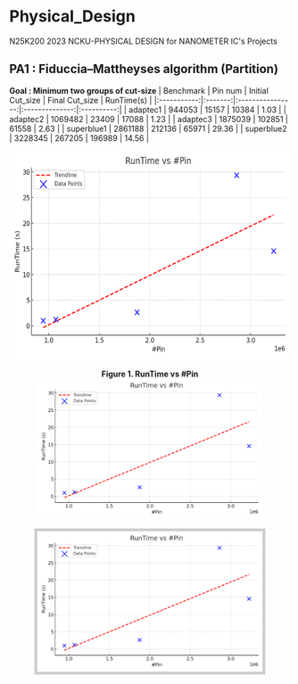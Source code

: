# Physical_Design
N25K200 2023 NCKU-PHYSICAL DESIGN for NANOMETER IC's Projects

## PA1 : Fiduccia–Mattheyses algorithm (Partition)

**Goal : Minimum two groups of cut‐size**
| Benchmark   | Pin num | Initial Cut_size | Final Cut_size | RunTime(s) |
|:-----------:|:-------:|:----------------:|:--------------:|:----------:|
| adaptec1    |  944053 |           15157  |         10384  |      1.03  |
| adaptec2    | 1069482 |           23409  |         17088  |      1.23  |
| adaptec3    | 1875039 |          102851  |         61558  |      2.63  |
| superblue1  | 2861188 |          212136  |         65971  |     29.36  |
| superblue2  | 3228345 |          267205  |        196989  |     14.56  |

<img src="Project1_FM/runtime_vs_pin.png" width="600" height="375" />

<p align="center">
  <strong>Figure 1. RunTime vs #Pin</strong>
  <br>
  <img src="Project1_FM/runtime_vs_pin.png" alt="RunTime vs Pin" style="max-width: 80%; height: auto;" />
</p>

<p align="center">
  <img 
    src="Project1_FM/runtime_vs_pin.png" 
    alt="RunTime vs Pin" 
    style="max-width:80%; height:auto; border:5px solid #ccc;" 
  />
</p>
